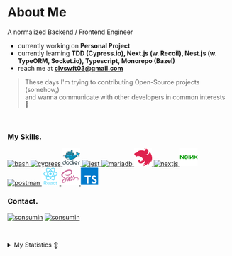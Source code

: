 # About Me

A normalized Backend / Frontend Engineer

- currently working on **Personal Project**
- currently learning **TDD (Cypress.io), Next.js (w. Recoil), Nest.js (w. TypeORM, Socket.io), Typescript, Monorepo (Bazel)**
- reach me at **clvswft03@gmail.com**

> These days I'm trying to contributing Open-Source projects (somehow,)\
> and wanna communicate with other developers in common interests 💬

&nbsp;

<h3 align="left">My Skills.</h3>
<p align="left"> <a href="https://www.gnu.org/software/bash/" target="_blank" rel="noreferrer"> <img src="https://www.vectorlogo.zone/logos/gnu_bash/gnu_bash-icon.svg" alt="bash" width="40" height="40"/> </a> <a href="https://www.cypress.io" target="_blank" rel="noreferrer"> <img src="https://raw.githubusercontent.com/simple-icons/simple-icons/6e46ec1fc23b60c8fd0d2f2ff46db82e16dbd75f/icons/cypress.svg" alt="cypress" width="40" height="40"/> </a> <a href="https://www.docker.com/" target="_blank" rel="noreferrer"> <img src="https://raw.githubusercontent.com/devicons/devicon/master/icons/docker/docker-original-wordmark.svg" alt="docker" width="40" height="40"/> </a> <a href="https://jestjs.io" target="_blank" rel="noreferrer"> <img src="https://www.vectorlogo.zone/logos/jestjsio/jestjsio-icon.svg" alt="jest" width="40" height="40"/> </a> <a href="https://mariadb.org/" target="_blank" rel="noreferrer"> <img src="https://www.vectorlogo.zone/logos/mariadb/mariadb-icon.svg" alt="mariadb" width="40" height="40"/> </a> <a href="https://nestjs.com/" target="_blank" rel="noreferrer"> <img src="https://raw.githubusercontent.com/devicons/devicon/master/icons/nestjs/nestjs-plain.svg" alt="nestjs" width="40" height="40"/> </a> <a href="https://nextjs.org/" target="_blank" rel="noreferrer"> <img src="https://cdn.worldvectorlogo.com/logos/nextjs-2.svg" alt="nextjs" width="40" height="40"/> </a> <a href="https://www.nginx.com" target="_blank" rel="noreferrer"> <img src="https://raw.githubusercontent.com/devicons/devicon/master/icons/nginx/nginx-original.svg" alt="nginx" width="40" height="40"/> </a> <a href="https://postman.com" target="_blank" rel="noreferrer"> <img src="https://www.vectorlogo.zone/logos/getpostman/getpostman-icon.svg" alt="postman" width="40" height="40"/> </a> <a href="https://reactjs.org/" target="_blank" rel="noreferrer"> <img src="https://raw.githubusercontent.com/devicons/devicon/master/icons/react/react-original-wordmark.svg" alt="react" width="40" height="40"/> </a> <a href="https://sass-lang.com" target="_blank" rel="noreferrer"> <img src="https://raw.githubusercontent.com/devicons/devicon/master/icons/sass/sass-original.svg" alt="sass" width="40" height="40"/> </a> <a href="https://www.typescriptlang.org/" target="_blank" rel="noreferrer"> <img src="https://raw.githubusercontent.com/devicons/devicon/master/icons/typescript/typescript-original.svg" alt="typescript" width="40" height="40"/> </a> </p>

<h3 align="left">Contact.</h3>
<p align="left"> <a href="https://linkedin.com/in/sonsumin" target="blank"><img align="center" src="https://raw.githubusercontent.com/rahuldkjain/github-profile-readme-generator/master/src/images/icons/Social/github.svg" alt="sonsumin" height="30" width="40" /></a> <a href="https://linkedin.com/in/sonsumin" target="blank"><img align="center" src="https://raw.githubusercontent.com/rahuldkjain/github-profile-readme-generator/master/src/images/icons/Social/linked-in-alt.svg" alt="sonsumin" height="30" width="40" /></a>
</p>

&nbsp;

<details>
 <summary>My Statistics ↕️</summary>

<!--START_SECTION:waka-->
![Code Time](http://img.shields.io/badge/Code%20Time-1%2C825%20hrs%2041%20mins-blue)

![Profile Views](http://img.shields.io/badge/Profile%20Views-0-blue)

**🐱 My GitHub Data** 

> 📦 12.9 MB Used in GitHub's Storage 
 > 
> 💼 Opted to Hire
 > 
> 📜 531 Public Repositories 
 > 
> 🔑 151 Private Repositories 
 > 
**I'm a Night 🦉** 

```text
🌞 Morning                3392 commits        ██░░░░░░░░░░░░░░░░░░░░░░░   07.42 % 
🌆 Daytime                16225 commits       █████████░░░░░░░░░░░░░░░░   35.50 % 
🌃 Evening                16933 commits       █████████░░░░░░░░░░░░░░░░   37.05 % 
🌙 Night                  9149 commits        █████░░░░░░░░░░░░░░░░░░░░   20.02 % 
```
📅 **I'm Most Productive on Monday** 

```text
Monday                   8415 commits        █████░░░░░░░░░░░░░░░░░░░░   18.41 % 
Tuesday                  7848 commits        ████░░░░░░░░░░░░░░░░░░░░░   17.17 % 
Wednesday                6826 commits        ████░░░░░░░░░░░░░░░░░░░░░   14.94 % 
Thursday                 6883 commits        ████░░░░░░░░░░░░░░░░░░░░░   15.06 % 
Friday                   6960 commits        ████░░░░░░░░░░░░░░░░░░░░░   15.23 % 
Saturday                 4069 commits        ██░░░░░░░░░░░░░░░░░░░░░░░   08.90 % 
Sunday                   4698 commits        ███░░░░░░░░░░░░░░░░░░░░░░   10.28 % 
```


📊 **This Week I Spent My Time On** 

```text
🕑︎ Time Zone: Asia/Seoul

💬 Programming Languages: 
PowerShell               26 mins             ████████████████████░░░░░   79.73 % 
JSON                     6 mins              █████░░░░░░░░░░░░░░░░░░░░   20.27 % 

🔥 Editors: 
Neovim                   26 mins             ████████████████████░░░░░   79.73 % 
VS Code                  6 mins              █████░░░░░░░░░░░░░░░░░░░░   20.27 % 

💻 Operating System: 
Windows                  33 mins             █████████████████████████   100.00 % 
```

**I Mostly Code in TypeScript** 

```text
TypeScript               28 repos            █████░░░░░░░░░░░░░░░░░░░░   20.74 % 
Python                   27 repos            █████░░░░░░░░░░░░░░░░░░░░   20.00 % 
Shell                    12 repos            ██░░░░░░░░░░░░░░░░░░░░░░░   08.89 % 
Lua                      2 repos             ░░░░░░░░░░░░░░░░░░░░░░░░░   01.48 % 
Nix                      2 repos             ░░░░░░░░░░░░░░░░░░░░░░░░░   01.48 % 
```



**Timeline**

![Lines of Code chart](https://raw.githubusercontent.com/testfailed/testfailed/main/assets/bar_graph.png)


 Last Updated on 25/05/2024 12:49:53 UTC
<!--END_SECTION:waka-->
</details>
